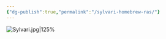 ```yaml
---
{"dg-publish":true,"permalink":"/sylvari-homebrew-ras/"}
---
```




![Sylvari.jpg|125%](/img/user/Sylvari.jpg)